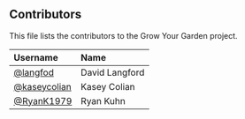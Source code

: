 
## Contributors

This file lists the contributors to the Grow Your Garden project.

| Username | Name |
| :------- | :--- |
| [@langfod](https://github.com/langfod) | David Langford |
| [@kaseycolian](https://github.com/kaseycolian) | Kasey Colian |
| [@RyanK1979](https://github.com/RyanK1979) | Ryan Kuhn |


